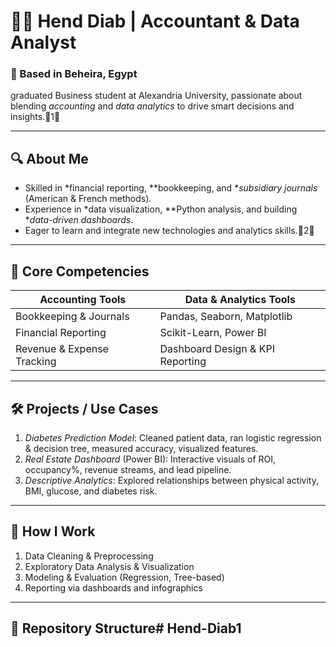 # 👩‍💼 Hend Diab | Accountant & Data Analyst

### 📍 Based in Beheira, Egypt  
graduated Business student at Alexandria University, passionate about blending *accounting* and *data analytics* to drive smart decisions and insights.1

---

## 🔍 About Me
- Skilled in *financial reporting, **bookkeeping, and **subsidiary journals* (American & French methods).
- Experience in *data visualization, **Python analysis, and building **data-driven dashboards*.
- Eager to learn and integrate new technologies and analytics skills.2

---

## 🧾 Core Competencies
| Accounting Tools | Data & Analytics Tools |
|------------------|------------------------|
| Bookkeeping & Journals | Pandas, Seaborn, Matplotlib |
| Financial Reporting | Scikit-Learn, Power BI |
| Revenue & Expense Tracking | Dashboard Design & KPI Reporting |

---

## 🛠 Projects / Use Cases
1. *Diabetes Prediction Model*: Cleaned patient data, ran logistic regression & decision tree, measured accuracy, visualized features.  
2. *Real Estate Dashboard* (Power BI): Interactive visuals of ROI, occupancy%, revenue streams, and lead pipeline.  
3. *Descriptive Analytics*: Explored relationships between physical activity, BMI, glucose, and diabetes risk.

---

## 🚀 How I Work
1. Data Cleaning & Preprocessing  
2. Exploratory Data Analysis & Visualization  
3. Modeling & Evaluation (Regression, Tree-based)  
4. Reporting via dashboards and infographics

---

## 📂 Repository Structure# Hend-Diab1
